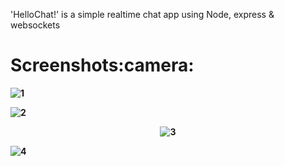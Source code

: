 <p>'HelloChat!' is a simple realtime chat app using Node, express & websockets</p>
<h1><b>Screenshots:camera:<b></h1>
<p align="center">
  
![1](https://user-images.githubusercontent.com/80978853/113436734-8ac6a480-93e5-11eb-8241-a2c11713e56f.PNG)

![2](https://user-images.githubusercontent.com/80978853/113436749-90bc8580-93e5-11eb-95bc-f0e8229d1401.PNG)

<center>

![3](https://user-images.githubusercontent.com/80978853/113436744-8ef2c200-93e5-11eb-916f-87fe58d4574f.PNG) </center>

![4](https://user-images.githubusercontent.com/80978853/113436746-9023ef00-93e5-11eb-9038-b5a6d42c4056.PNG)

</p>

